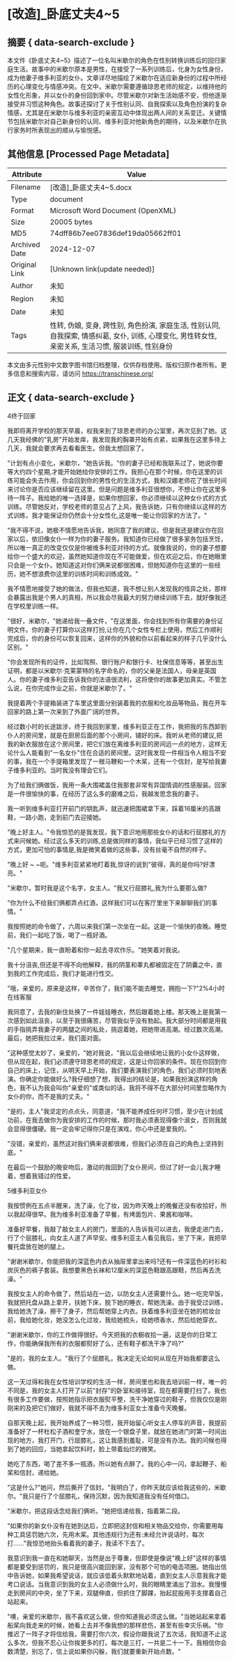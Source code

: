 # [改造]_卧底丈夫4~5



## 摘要  { data-search-exclude }

<!-- tcd_abstract -->
本文件《卧底丈夫4~5》描述了一位名叫米歇尔的角色在性别转换训练后的回归家庭生活。故事中的米歇尔原本是男性，在接受了一系列训练后，化身为女性身份，成为他妻子维多利亚的女仆。文章详尽地描绘了米歇尔在适应新身份的过程中所经历的心理变化与情感冲突。在文中，米歇尔需要遵循琼恩老师的规定，以维持他的女性化形象，并以女仆的身份回到家中。尽管米歇尔对新生活始感不安，但他逐渐接受并习惯这种角色。故事还探讨了关于性别认同、自我探索以及角色扮演的复杂情感，尤其是在米歇尔与维多利亚的亲密互动中体现出两人间的关系变迁。关键情节包括米歇尔对自己新身份的认同、维多利亚对他新角色的期待，以及米歇尔在执行家务时所表现出的顺从与愉悦感。

<!-- tcd_abstract_end -->

## 其他信息 [Processed Page Metadata]

| Attribute       | Value                                  |
|-----------------|----------------------------------------|
| Filename        | [改造]_卧底丈夫4~5.docx                             |
| Type            | document                                 |
| Format          | Microsoft Word Document (OpenXML)                               |
| Size            | 20005 bytes                           |
| MD5             | 74dff86b7ee07836def19da05662ff01                                  |
| Archived Date   | 2024-12-07                             |
| Original Link   | [Unknown link(update needed)]                         |
| Author          | 未知                               |
| Region          | 未知                               |
| Date            | 未知                                 |
| Tags            | 性转, 伪娘, 变身, 跨性别, 角色扮演, 家庭生活, 性别认同, 自我探索, 情感纠葛, 女仆, 训练, 心理变化, 男性转女性, 亲密关系, 生活习惯, 服装训练, 性别身份                                 |

本文由多元性别中文数字图书馆归档整理，仅供存档使用。版权归原作者所有。更多信息和搜索内容，请访问 <https://transchinese.org/>


## 正文 { data-search-exclude }

<!-- tcd_main_text -->
4终于回家

我即将离开学校的那天早晨，权我来到了琼恩老师的办公室里，再次见到了她。这几天我经佛的"乳房"开始发痒，我发现我的胸罩开始有点紧，如果我在这里多待上几天，我就会要求再去看看医生。但我太想回家了。

"计划有点小变化，米歇尔，"她告诉我。"你的妻子已经和我联系过了，她说你要等大约四个星期,才能开始她给你安排的工作。我担心在那个时候，你在这里的训练可能会失去作用，你会回到你的男性化的生活方式，我和汉娜老师花了很长时间来讨论你是否应该继续留在这里。但是问题是维多利亚很想你，不想让你在这里多待一阵子。我给她的唯一选择是，如果你想回家，你必须继续以这种女仆式的方式训练。尽管她反对，学校老师的意见占了上风，我告诉她，只有你继续以这样的方式训练，我才能保证你仍然会十分女性化,这是唯一能让你回家的方法了。"

"我不得不说，她极不情愿地告诉我，她同意了我的建议。但是我还是建议你在回家以后，依旧像女仆一样为你的妻子服务。我知道你已经做了很多家务包括烹饪，所以唯一真正的改变仅仅是你被维多利亚对待的方式。就像我说的，你的妻子想要给你一个盛大的欢迎，虽然她知道你现在不可能做爱，但在欢迎之后，你在她眼里只会是一个女仆。她知道这对你们俩来说都很困难，但她知道你在这里的一些经历，她不想浪费你这里的训练时间和训练成效。"

我不情愿地接受了她的做法，但我也知道，我不想让别人发现我的怪异之处，那样会暴露出我是个男人的真相，所以我会尽我最大的努力继续训练下去，就好像我还在学校里训练一样。

"很好，米歇尔，"她递给我一叠文件，"在这里面，你会找到所有你需要的身份证明文件。你的妻子打算你以这样打扮,让你在几个女性专栏上使用，然后工作顺利完成后，你的身份可以恢复回来，这样你的外貌和你以前看起来的样子几乎没什么区别。"

"你会发现所有的证件，比如驾照、银行账户和银行卡、社保信息等等，甚至出生证明，都是以米歇尔·克莱蒙特的名字命名的，你的父亲是法国人，母亲是英国人。你的妻子维多利亚告诉我你的法语很流利，这将使你的故事更加真实。不管怎么说，在你完成作业之前，你就是米歇尔了。"

我提着两个手提箱装进了车里这里面分别装着我的衣服和化妆品等物品，我在开车回家的路上第一次来到了外面广阔的世界。

经过数小时的长途跋涉，终于我回到家里，维多利亚正在工作，我把我的东西卸到仆人的房间里，就是在厨房后面的那个小房间，铺好的床。我听从老师的建议,把我的新衣服放在这个房间里，把它们放在离维多利亚的房间远一点的地方，这样无论什么人能看到"一名女仆"住在合适的房间里。这时我发现一件相当令人相当不安的事，我在一个手提箱里发现了一根马鞭和一个木桨，还有一个信封，是写给我妻子维多利亚的。当时我没有理会它们。

为了给我们俩做饭，我用一条大围裙盖住我那套非常有异国情调的性感服装。回家是一件很愉快的事，在经历了这么多的磨难之后，我越发思念我的妻子。

我一听到维多利亚打开前门的钥匙声，就迅速把围裙拿下来，踩着16厘米的高跟鞋，一路小跑，走到前门去迎接她。

"晚上好主人。"令我惊恐的是我发现，我下意识地用那些女仆的话和行屈膝礼的方式来问候她。经过这么多天的训练,总是做同样的事情，我似乎已经习惯了这样的方式，更加可怕的事情是,我是微笑着做的这些事，没有丝毫不自然的样子。

"晚上好 ~ ~呃。"维多利亚紧紧地盯着我,惊讶的说到"彼得，真的是你吗?好漂亮。"

"米歇尔，暂时我是这个名字，女主人。"我又行屈膝礼,我为什么要那么做?

"你为什么不给我们俩都弄点红酒，这样我们可以在客厅里坐下来聊聊我们的事情。"

我按照她的命令做了，六周以来我们第一次坐在一起。这是一个愉快的夜晚。睡觉前，我们一起吃了饭，喝了一瓶好酒。

"几个星期来，我一直盼着和你一起去寻欢作乐。"她笑着对我说。

我十分沮丧,但还是不得不向他解释，我的阴茎和睾丸都被固定在了阴囊之中，直到我的工作完成后，我们才能进行性交。

"哦，亲爱的，原来是这样，辛苦你了，我们能不能去睡觉，拥抱一下?"2%4小时在线客服

我同意了，去我的新住处换了一件娃娃睡衣，然后跟着她上楼。那天晚上是我第一次感到如此沮丧，以至于我很痛苦，尽管我似乎没有勃起。我大部分时间都是用我的手指挑弄我妻子的两腿之间的私处，挑逗着她，把她带进高潮。经过数次高潮。最后，她把我拉过来，我们面对面。

"这种感觉太妙了，亲爱的，"她对我说，"我以后会继续地让我的小女仆这样做，但从现在起，我们必须遵守琼恩老师的规定，这是让你回家的条件。现在你回到你自己的床上，记住，从明天早上开始，我们要表演我们的角色，我们必须时刻地表演。你确定你能做好么?我仔细想了想，我得出的结论是，如果我扮演这样的角色，我不认为我会叫你"亲爱的"或类似的话，我将不得不在大部分时间里忽略作为女仆的你，而不是我的丈夫。"

"是的，主人"我坚定的点点头，同意道，"我不能养成任何坏习惯，至少在计划成功前，在我去做你为我安排的工作的时候，那时我必须表现得像个淑女，否则我就会显得很僵硬。我一定会牢记得你只是在演戏，你心中还是爱我的。"

"没错，亲爱的，虽然这对我们俩来说都很难，但我们必须在自己的角色上坚持到底。"

在最后一个鼓励的晚安吻后，激动的我回到了女仆房间，但过了好一会儿我才睡着，想着我错过的性爱。

5维多利亚女仆

我按惯例在五点半醒来，洗了澡，化了妆，因为昨天晚上的晚餐还没有收拾好，所以我起得很早。我为维多利亚准备了早餐，有烤面包片、果酱和咖啡。

准备好早餐，我敲了敲女主人的房门，里面的人告诉我可以进去，我便走进门去，行了个屈膝礼，向女主人道了声早安。维多利亚主人看见我后，坐了下来，我把早餐托盘放在她的腿上。

"谢谢米歇尔，你能把我的深蓝色内衣从抽屉里拿出来吗?还有一件深蓝色的衬衫和炭灰色的裤子套装。我想要黑色长袜和12厘米的深蓝色鞋跟高跟鞋，然后再去洗澡。"

我按女主人的命令做了，然后站在一边，以防女主人还需要什么。她一吃完早饭，我就把托盘从路上拿开，扶她下床，脱下她的睡衣，帮她洗澡。由于我受过训练，我给她洗了澡，擦干了身子，然后帮她穿上内衣。扶着维多利亚坐在她的梳妆台前，我给她化妆，她没怎么化过妆，我给她梳头，给她喷香水，然后给她穿衣。

"谢谢米歇尔，你的工作做得很好。今天把我的衣橱收拾一遍，这是你的日常工作，你能确保我所有的衣服都熨好了么，还有鞋子都洗干净了吗?"

"是的，我的女主人。"我行了个屈膝礼，我决定无论如何从现在开始我都要这么做。

这一天过得和我在女性培训学校的生活一样，房间里也和我去培训前一样，唯一的不同是，我的女主人打开了以前"封存"的卧室和接待室，现在都需要打扫了。我也有很多工作要做，按照她指示把衣服熨平整，洗干净她穿过的鞋子，但我仅仅是刚刚来的及把它们做好，我就不得不去为维多利亚女士准备今天晚餐。

自那天晚上起，我开始养成了一种习惯，我开始留心听女主人停车的声音，我提前准备好了一杯杜松子酒和奎宁水，放在一个银盘子里，就放在她进门时第一时间出现的地方，我打开门，行屈膝礼，这让我感到羞耻，可是没有办法。我的问候也得到了她的回应，当她拿起饮料时，脸上带着灿烂的微笑。

她吃了东西，喝了差不多一瓶酒，所以她有点醉了。我的心中一闪，拿起鞭子、船桨和信封，递给她。

"这是什么?"她问，然后撕开了信封。"我明白了，你昨天就应该给我这些的，米歇尔。"我只是行了个屈膝礼，保持沉默，因为我知道我没有任何借口。

"米歇尔，把这段话念给我们俩听。"她把信递给我，指着第二段。

"如果你的新女仆没有在她到达后，立即把这封信和相关物品交给你，你需要用每种工具惩罚她六次，先用木桨。其他违规行为还有:未经允许说话时，每次打......"我惊恐地抬头看着我的妻子，我读不下去了。

我意识到我一直在和她聊天，当然是出于尊重，但即使是像说"晚上好"这样的事情都是要受到惩罚的，我只是很高兴能回到家，没有那个可怕的电击项圈。她指出信中告诉她，如果我希望说话，就应该低着头默默地站着，直到女主人示意我我才能考口说话。当我意识到我的女主人必须做什么时，我的眼睛里涌出了泪水。我慢慢走到房间的中央，坐了下来，双腿伸直，但抓住了脚踝，抬起屁股用手支撑着自己站起来。

"噢，亲爱的米歇尔，我不喜欢这么做，但你知道我必须这么做。"当她站起来拿着船桨向我走来的时候，她看上去并不像我想的那样悲伤，甚至有些幸灾乐祸。"你推迟了一阵子才将信给我，需要打你六次，假设你跟我说了五次话，我知道不止这么多次，但我不忍心让你挨更多的打。每次是三打，一共是二十一下。我相信你会数清楚，别忘了，信上说如果你闪躲，我们就要重新开始点数。"
<!-- tcd_main_text_end -->

